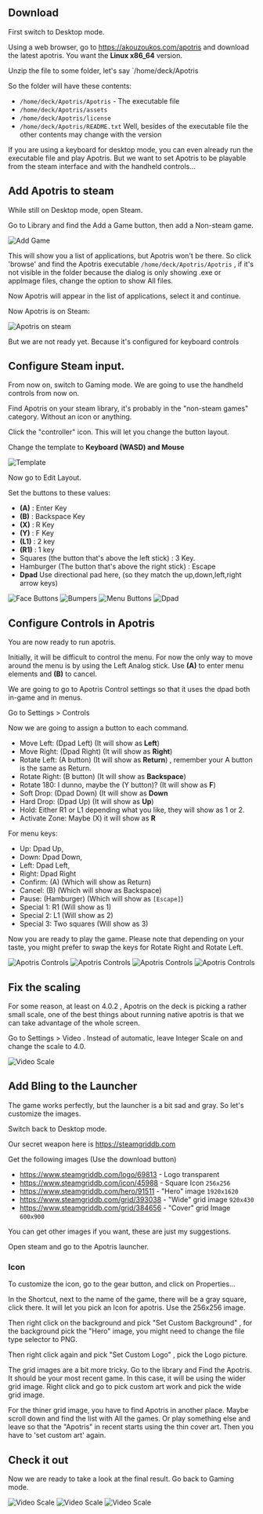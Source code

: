 ## Download

First switch to Desktop mode.

Using a web browser, go to https://akouzoukos.com/apotris and download the latest apotris. You want the **Linux x86_64** version.

Unzip the file to some folder, let's say `/home/deck/Apotris

So the folder will have these contents:
* `/home/deck/Apotris/Apotris` - The executable file
* `/home/deck/Apotris/assets`
* `/home/deck/Apotris/license`
* `/home/deck/Apotris/README.txt`
Well, besides of the executable file the other contents may change with the version

If you are using a keyboard for desktop mode, you can even already run the executable file and play Apotris. But we want to set Apotris to be playable from the steam interface and with the handheld controls...

## Add Apotris to steam

While still on Desktop mode, open Steam.

Go to Library and find the Add a Game button, then add a Non-steam game.

![Add Game](img/00-add-game.png)

This will show you a list of applications, but Apotris won't be there. So click 'browse' and find the Apotris executable `/home/deck/Apotris/Apotris` , if it's not visible in the folder because the dialog is only showing .exe or appImage files, change the option to show All files.

Now Apotris will appear in the list of applications, select it and continue.

Now Apotris is on Steam:


![Apotris on steam](img/01-steam.png)

But we are not ready yet. Because it's configured for keyboard controls

## Configure Steam input.

From now on, switch to Gaming mode. We are going to use the handheld controls from now on.

Find Apotris on your steam library, it's probably in the "non-steam games" category. Without an icon or anything.

Click the "controller" icon. This will let you change the button layout.

Change the template to **Keyboard (WASD) and Mouse**

![Template](img/02-template.jpg)

Now go to Edit Layout.

Set the buttons to these values:
* **(A)** : Enter Key
* **(B)** : Backspace Key
* **(X)** : R Key
* **(Y)** : F Key
* **(L1)** : 2 key
* **(R1)** : 1 key
* Squares (the button that's above the left stick) : 3 Key.
* Hamburger (The button that's above the right stick) : Escape
* **Dpad** Use directional pad here, (so they match the up,down,left,right arrow keys)

![Face Buttons](img/03-face-buttons.jpg)
![Bumpers](img/04-bumpers.jpg)
![Menu Buttons](img/05-menu-buttons.jpg)
![Dpad](img/06-dpad.jpg)



## Configure Controls in Apotris

You are now ready to run apotris.

Initially, it will be difficult to control the menu. For now the only way to move around the menu is by using the Left Analog stick. Use **(A)** to enter menu elements and **(B)** to cancel.

We are going to go to Apotris Control settings so that it uses the dpad both in-game and in menus.

Go to Settings > Controls

Now we are going to assign a button to each command.

* Move Left: (Dpad Left) (It will show as **Left**)
* Move Right: (Dpad Right) (It will show as **Right**)
* Rotate Left: (A button) (It will show as **Return**) , remember your A button is the same as Return.
* Rotate Right: (B button) (It will show as **Backspace**)
* Rotate 180: I dunno, maybe the (Y button)? (It will show as **F**)
* Soft Drop: (Dpad Down) (It will show as **Down**
* Hard Drop: (Dpad Up) (It will show as **Up**)
* Hold: Either R1 or L1 depending what you like, they will show as 1 or 2.
* Activate Zone: Maybe (X) it will show as **R**

For menu keys:
* Up: Dpad Up,
* Down: Dpad Down,
* Left: Dpad Left,
* Right: Dpad Right
* Confirm: (A) (Which will show as Return)
* Cancel: (B) (Which will show as Backspace)
* Pause: (Hamburger) (Which will show as `[Escape]`)
* Special 1: R1 (Will show as 1)
* Special 2: L1 (Will show as 2)
* Special 3: Two squares (Will show as 3)

Now you are ready to play the game. Please note that depending on your taste, you might prefer to swap the keys for Rotate Right and Rotate Left.

![Apotris Controls](img/07-apotris-controls-0.jpg)
![Apotris Controls](img/08-apotris-controls-1.jpg)
![Apotris Controls](img/09-apotris-controls-2.jpg)
![Apotris Controls](img/10-apotris-controls-3.jpg)



## Fix the scaling

For some reason, at least on 4.0.2 , Apotris on the deck is picking a rather small scale, one of the best things about running native apotris is that we can take advantage of the whole screen.

Go to Settings > Video . Instead of automatic, leave Integer Scale on and change the scale to 4.0.

![Video Scale](img/11-video-scale.jpg)


## Add Bling to the Launcher

The game works perfectly, but the launcher is a bit sad and gray. So let's customize the images.

Switch back to Desktop mode.

Our secret weapon here is https://steamgriddb.com

Get the following images (Use the download button)

* https://www.steamgriddb.com/logo/69813 - Logo transparent
* https://www.steamgriddb.com/icon/45988  - Square Icon `256x256`
* https://www.steamgriddb.com/hero/91511  - "Hero" image  `1920x1620`
* https://www.steamgriddb.com/grid/393038 - "Wide" grid image `920x430`
* https://www.steamgriddb.com/grid/384656 - "Cover" grid Image `600x900`

You can get other images if you want, these are just my suggestions.

Open steam and go to the Apotris launcher.

### Icon
To customize the icon, go to the gear button, and click on Properties...

In the Shortcut, next to the name of the game, there will be a gray square, click there. It will let you pick an Icon for apotris. Use the 256x256 image.

Then right click on the background and pick "Set Custom Background" , for the background pick the "Hero" image, you might need to change the file type selector to PNG.

Then right click again and pick "Set Custom Logo" , pick the Logo picture.

The grid images are a bit more tricky. Go to the library and Find the Apotris. It should be your most recent game. In this case, it will be using the wider grid image. Right click and go to pick custom art work and pick the wide grid image.

For the thiner grid image, you have to find Apotris in another place. Maybe scroll down and find the list with All the games. Or play something else and leave so that the "Apotris" in recent starts using the thin cover art. Then you have to 'set custom art' again.

## Check it out

Now we are ready to take a look at the final result. Go back to Gaming mode.


![Video Scale](img/12-finish-0.jpg)
![Video Scale](img/13-finish-1.jpg)
![Video Scale](img/14-finish-2.jpg)








